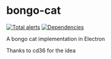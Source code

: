 # bongo-cat

[![Total alerts](https://img.shields.io/lgtm/alerts/g/ImUrX/bongo-cat.svg?logo=lgtm&logoWidth=18)](https://lgtm.com/projects/g/ImUrX/bongo-cat/alerts/)
[![Dependencies](https://david-dm.org/imurx/bongo-cat.svg)](https://david-dm.org/imurx/bongo-cat)


A bongo cat implementation in Electron

Thanks to cd36 for the idea
